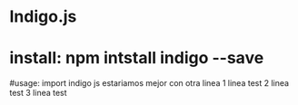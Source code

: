 
# Indigo.js
# install: npm intstall indigo --save

#usage: import indigo js
estariamos mejor con 
otra linea
1 linea test
2 linea test
3 linea test
